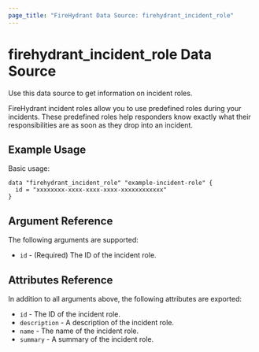 ```yaml
---
page_title: "FireHydrant Data Source: firehydrant_incident_role"
---
```


# firehydrant_incident_role Data Source

Use this data source to get information on incident roles.

FireHydrant incident roles allow you to use predefined roles during your 
incidents. These predefined roles help responders know exactly what their 
responsibilities are as soon as they drop into an incident.


## Example Usage

Basic usage:
```hcl
data "firehydrant_incident_role" "example-incident-role" {
  id = "xxxxxxxx-xxxx-xxxx-xxxx-xxxxxxxxxxxx"
}
```

## Argument Reference

The following arguments are supported:

* `id` - (Required) The ID of the incident role.

## Attributes Reference

In addition to all arguments above, the following attributes are exported:

* `id` - The ID of the incident role.
* `description` - A description of the incident role.
* `name` - The name of the incident role.
* `summary` - A summary of the incident role.